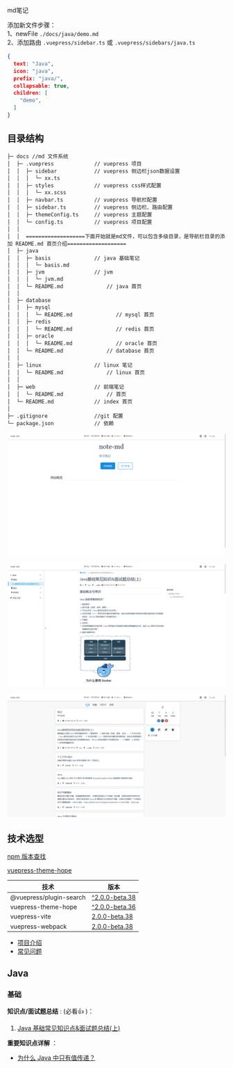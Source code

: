 md笔记

添加新文件步骤：<br/>
1、newFile `./docs/java/demo.md`<br/>
2、添加路由 `.vuepress/sidebar.ts` 或 `.vuepress/sidebars/java.ts`<br/>
```json
{
  text: "Java",
  icon: "java",
  prefix: "java/",
  collapsable: true,
  children: [
    "demo",
  ]
}
```

## 目录结构

```text
├─ docs //md 文件系统 
│  ├─ .vuepress             // vuepress 项目 
│  │  ├─ sidebar            // vuepress 侧边栏json数据设置 
│  │  │  └─ xx.ts 
│  │  ├─ styles             // vuepress css样式配置 
│  │  │  └─ xx.scss 
│  │  ├─ navbar.ts          // vuepress 导航栏配置 
│  │  ├─ sidebar.ts         // vuepress 侧边栏、路由配置 
│  │  ├─ themeConfig.ts     // vuepress 主题配置 
│  │  └─ config.ts          // vuepress 项目配置 
│  │   
│  │  ===================下面开始就是md文件，可以包含多级目录，是导航栏目录的添加 README.md 首页介绍=================== 
│  ├─ java 
│  │  ├─ basis              // java 基础笔记 
│  │  │  └─ basis.md 
│  │  ├─ jvm                // jvm 
│  │  │  └─ jvm.md 
│  │  └─ README.md              // java 首页
│  │  
│  ├─ database 
│  │  ├─ mysql 
│  │  │  └─ README.md              // mysql 首页
│  │  ├─ redis 
│  │  │  └─ README.md              // redis 首页
│  │  ├─ oracle
│  │  │  └─ README.md              // oracle 首页
│  │  └─ README.md              // database 首页
│  │  
│  ├─ linux                 // linux 笔记 
│  │  └─ README.md              // linux 首页
│  │  
│  ├─ web                   // 前端笔记 
│  │  └─ README.md              // 首页
│  └─ README.md             // index 首页
│
├─ .gitignore               //git 配置 
└─ package.json             // 依赖

```

![img.png](img/img.png)

![img_1.png](img/img_1.png)

![img_2.png](img/img_2.png)

## 技术选型

<a href="https://www.npmjs.com/" target="_blank">npm 版本查找</a>

<a href="https://vuepress-theme-hope.github.io/v2/zh/" target="_blank">vuepress-theme-hope</a>

| 技术 | 版本 |
| ----- | ----- |
| @vuepress/plugin-search  | <a href="https://www.npmjs.com/package/@vuepress/plugin-search" target="_blank">^2.0.0-beta.38</a>  |
| vuepress-theme-hope | <a href="https://www.npmjs.com/package/vuepress-theme-hope" target="_blank">^2.0.0-beta.36</a>  |
| vuepress-vite | <a href="https://www.npmjs.com/package/vuepress-vite" target="_blank">2.0.0-beta.38</a>  |
| vuepress-webpack | <a href="https://www.npmjs.com/package/vuepress-webpack" target="_blank">2.0.0-beta.38</a>  |

* [项目介绍](docs/about/intro.md)
* [常见问题](docs/about/faq.md)

## Java

### 基础

**知识点/面试题总结** : (必看:+1: )：

1. [Java 基础常见知识点&面试题总结(上)](./basis/java-basic-questions-01.md)

**重要知识点详解** ：

* [为什么 Java 中只有值传递？](./basis/why-there-only-value-passing-in-java.md)

